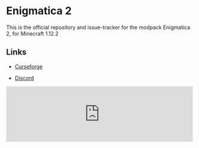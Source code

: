 <h1>Enigmatica 2</h1>

This is the official repository and issue-tracker for the modpack Enigmatica 2, for Minecraft 1.12.2


<h2>Links</h2>

* [Curseforge](https://minecraft.curseforge.com/projects/enigmatica2)

* [Discord](https://discord.gg/HnWNd7X)

<iframe src="https://api.cfwidget.com/modpacks/minecraft/enigmatica2"width="100%" style="border: none;"></iframe>
